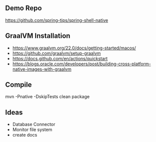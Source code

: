 ## Demo Repo

https://github.com/spring-tips/spring-shell-native

## GraalVM Installation

- https://www.graalvm.org/22.0/docs/getting-started/macos/
- https://github.com/graalvm/setup-graalvm
- https://docs.github.com/en/actions/quickstart
- https://blogs.oracle.com/developers/post/building-cross-platform-native-images-with-graalvm

## Compile

mvn -Pnative -DskipTests clean package

## Ideas

- Database Connector
- Monitor file system
- create docs